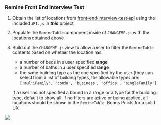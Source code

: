 ### Remine Front End Interview Test

1. Obtain the list of locations from [front-end-interview-test-api](https://github.com/remineapp/front-end-interview-test-api) using the included `API.js` in **_this_** project
2. Populate the `RemineTable` component inside of `CHANGEME.js` with the locations obtained above.
3. Build out the `CHANGEME.js` view to allow a user to filter the `RemineTable` contents based on whether the location has:
    * a number of beds in a user specified **range**
    * a number of baths in a user specified **range**
    * the same building type as the one specified by the user (they can select from a list of building types, the allowable types are: `['multiFamily', 'condo', 'business', 'office', 'singleFamily']`

    If a user has not specified a bound in a range or a type for the building type, default to show all.  If no filters are active or being
    applied, all locations should be shown in the `RemineTable`.  Bonus Points for a solid UX

![](https://media.giphy.com/media/26DOs997h6fgsCthu/giphy.gif)
